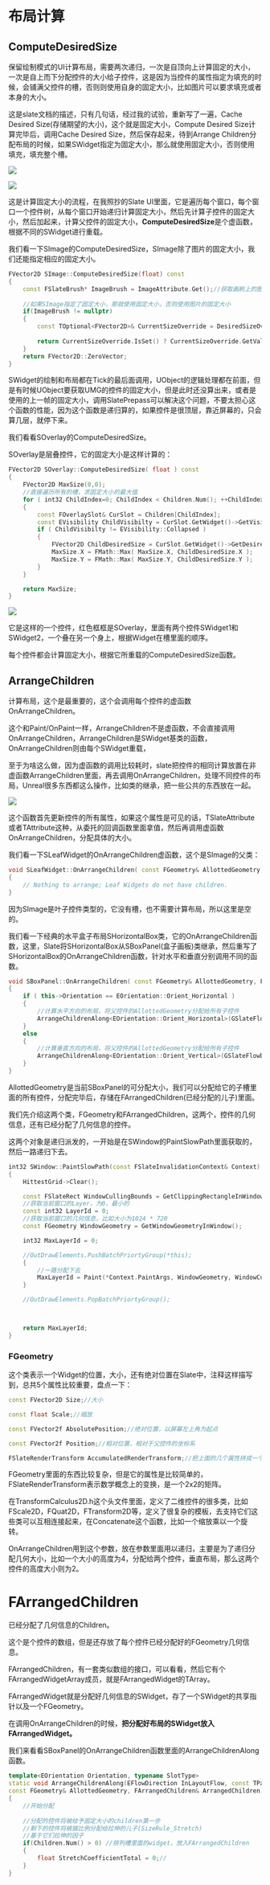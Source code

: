 # 布局计算

## ComputeDesiredSize



保留绘制模式的UI计算布局，需要两次递归，一次是自顶向上计算固定的大小，一次是自上而下分配控件的大小给子控件，这是因为当控件的属性指定为填充的时候，会铺满父控件的槽，否则则使用自身的固定大小，比如图片可以要求填充或者本身的大小。



这是slate文档的描述，只有几句话，经过我的试验，重新写了一遍，Cache Desired Size(存储期望的大小)，这个就是固定大小，Compute Desired Size计算完毕后，调用Cache Desired Size，然后保存起来，待到Arrange Children分配布局的时候，如果SWidget指定为固定大小，那么就使用固定大小，否则使用填充，填充整个槽。

![](_static/Image/Slate/LayoutCalculate.png)

![](_static/Image/Slate/SlatePrepass.png)

这是计算固定大小的流程，在我照抄的Slate UI里面，它是遍历每个窗口，每个窗口一个控件树，从每个窗口开始递归计算固定大小，然后先计算子控件的固定大小，然后加起来，计算父控件的固定大小，**ComputeDesiredSize**是个虚函数，根据不同的SWidget进行重载。



我们看一下SImage的ComputeDesiredSize，SImage除了图片的固定大小，我们还能指定相应的固定大小。

```c++
FVector2D SImage::ComputeDesiredSize(float) const
{
	const FSlateBrush* ImageBrush = ImageAttribute.Get();//获取画刷上的图片
    
    //如果SImage指定了固定大小，那就使用固定大小，否则使用图片的固定大小
	if(ImageBrush != nullptr)
    {
        const TOptional<FVector2D>& CurrentSizeOverride = DesiredSizeOverrideAttribute.Get();
        
        return CurrentSizeOverride.IsSet() ? CurrentSizeOverride.GetValue() : ImageBrush->ImageSize;
    }
    return FVector2D::ZeroVector;
}
```



SWidget的绘制和布局都在Tick的最后面调用，UObject的逻辑处理都在前面，但是有时候UObject要获取UMG的控件的固定大小，但是此时还没算出来，或者是使用的上一帧的固定大小，调用SlatePrepass可以解决这个问题，不要太担心这个函数的性能，因为这个函数是递归算的，如果控件是很顶层，靠近屏幕的，只会算几层，就停下来。



我们看看SOverlay的ComputeDesiredSize。

SOverlay是层叠控件，它的固定大小是这样计算的：

```c++
FVector2D SOverlay::ComputeDesiredSize( float ) const
{
	FVector2D MaxSize(0,0);
    //直接遍历所有的槽，求固定大小的最大值
	for ( int32 ChildIndex=0; ChildIndex < Children.Num(); ++ChildIndex )
	{
		const FOverlaySlot& CurSlot = Children[ChildIndex];
		const EVisibility ChildVisibilty = CurSlot.GetWidget()->GetVisibility();
		if ( ChildVisibilty != EVisibility::Collapsed )
		{
			FVector2D ChildDesiredSize = CurSlot.GetWidget()->GetDesiredSize() + CurSlot.GetPadding().GetDesiredSize();
			MaxSize.X = FMath::Max( MaxSize.X, ChildDesiredSize.X );
			MaxSize.Y = FMath::Max( MaxSize.Y, ChildDesiredSize.Y );
		}
	}

	return MaxSize;
}
```

![](_static/Image/Slate/SOverlayIllustration.png)

它是这样的一个控件，红色框框是SOverlay，里面有两个控件SWidget1和SWidget2，一个叠在另一个身上，根据Widget在槽里面的顺序。



每个控件都会计算固定大小，根据它所重载的ComputeDesiredSize函数。



## ArrangeChildren

计算布局，这个是最重要的，这个会调用每个控件的虚函数OnArrangeChildren。



这个和Paint/OnPaint一样，ArrangeChildren不是虚函数，不会直接调用OnArrangeChildren，ArrangeChildren是SWidget基类的函数，OnArrangeChildren则由每个SWidget重载，



至于为啥这么做，因为虚函数的调用比较耗时，slate把控件的相同计算放置在非虚函数ArrangeChildren里面，再去调用OnArrangeChildren，处理不同控件的布局，Unreal很多东西都这么操作，比如类的继承，把一些公共的东西放在一起。



![](_static/Image/Slate/ArrangeChildren.png)

这个函数首先更新控件的所有属性，如果这个属性是可见的话，TSlateAttribute或者TAttribute这种，从委托的回调函数里面拿值，然后再调用虚函数OnArrangeChildren，分配具体的大小。



我们看一下SLeafWidget的OnArrangeChildren虚函数，这个是SImage的父类：

```c++
void SLeafWidget::OnArrangeChildren( const FGeometry& AllottedGeometry, FArrangedChildren& ArrangedChildren ) const
{
	// Nothing to arrange; Leaf Widgets do not have children.
}
```

因为SImage是叶子控件类型的，它没有槽，也不需要计算布局，所以这里是空的。



我们看一下经典的水平盒子布局SHorizontalBox类，它的OnArrangeChildren函数，这里，Slate将SHorizontalBox从SBoxPanel(盒子画板)类继承，然后重写了SHorizontalBox的OnArrangeChildren函数，针对水平和垂直分别调用不同的函数。



```c++
void SBoxPanel::OnArrangeChildren( const FGeometry& AllottedGeometry, FArrangedChildren& ArrangedChildren ) const
{
	if ( this->Orientation == EOrientation::Orient_Horizontal )
	{
        //计算水平方向的布局，将父控件的AllottedGeometry分配给所有子控件
		ArrangeChildrenAlong<EOrientation::Orient_Horizontal>(GSlateFlowDirection, this->Children, AllottedGeometry, ArrangedChildren );
	}
	else
	{
        //计算垂直方向的布局，将父控件的AllottedGeometry分配给所有子控件
		ArrangeChildrenAlong<EOrientation::Orient_Vertical>(GSlateFlowDirection, this->Children, AllottedGeometry, ArrangedChildren );
	}
}
```

AllottedGeometry是当前SBoxPanel的可分配大小，我们可以分配给它的子槽里面的所有控件，分配完毕后，存储在FArrangedChildren(已经分配的儿子)里面。



我们先介绍这两个类，FGeometry和FArrangedChildren，这两个，控件的几何信息，还有已经分配了几何信息的控件。



这两个对象是递归派发的，一开始是在SWindow的PaintSlowPath里面获取的，然后一路递归下去。

```c++
int32 SWindow::PaintSlowPath(const FSlateInvalidationContext& Context)
{
	HittestGrid->Clear();

	const FSlateRect WindowCullingBounds = GetClippingRectangleInWindow();
    //获取当前窗口的Layer，为0，最小的
	const int32 LayerId = 0;
    //获取当前窗口的几何信息，比如大小为1024 * 720
	const FGeometry WindowGeometry = GetWindowGeometryInWindow();

	int32 MaxLayerId = 0;

	//OutDrawElements.PushBatchPriortyGroup(*this);
	{
		//一路分配下去
		MaxLayerId = Paint(*Context.PaintArgs, WindowGeometry, WindowCullingBounds, *Context.WindowElementList, LayerId, Context.WidgetStyle, Context.bParentEnabled);
	}

	//OutDrawElements.PopBatchPriortyGroup();



	return MaxLayerId;
}
```

### FGeometry

这个类表示一个Widget的位置，大小，还有绝对位置在Slate中，注释这样描写到，总共5个属性比较重要，盘点一下：

```c++
const FVector2D Size;//大小

const float Scale;//缩放

const FVector2f AbsolutePosition;//绝对位置，以屏幕左上角为起点

const FVector2f Position;//相对位置，相对于父控件的坐标系

FSlateRenderTransform AccumulatedRenderTransform;//把上面的几个属性拼成一个矩阵的一个类
```

FGeometry里面的东西比较复杂，但是它的属性是比较简单的，FSlateRenderTransform表示数学概念上的变换，是一个2x2的矩阵。

在TransformCalculus2D.h这个头文件里面，定义了二维控件的很多类，比如FScale2D，FQuat2D，FTransform2D等，定义了很复杂的模板，去支持它们这些类可以互相连接起来，在Concatenate这个函数，比如一个缩放乘以一个旋转。



OnArrangeChildren用到这个参数，放在参数里面用以递归，主要是为了递归分配几何大小，比如一个大小的高度为4，分配给两个控件，垂直布局，那么这两个控件的高度大小则为2。



# FArrangedChildren

已经分配了几何信息的Children。



这个是个控件的数组，但是还存放了每个控件已经分配好的FGeometry几何信息。



FArrangedChildren，有一套类似数组的接口，可以看看，然后它有个FArrangedWidgetArray成员，就是FArrangedWidget的TArray。

FArrangedWidget就是分配好几何信息的SWidget，存了一个SWidget的共享指针以及一个FGeometry。



在调用OnArrangeChildren的时候，**把分配好布局的SWidget放入FArrangedWidget。**



我们来看看SBoxPanel的OnArrangeChildren函数里面的ArrangeChildrenAlong函数。



```c++
template<EOrientation Orientation, typename SlotType>
static void ArrangeChildrenAlong(EFlowDirection InLayoutFlow, const TPanelChildren<SlotType>& Children,
const FGeometry& AllottedGeometry, FArrangedChildren& ArrangedChildren)
{
	//开始分配
    
    //分配的控件将被给予固定大小的children第一步
    //剩下的控件将根据比例分配给拉伸的儿子(SizeRule_Stretch)
    //基于它们拉伸的因子
    if(Children.Num() > 0) //排列槽里面的widget，放入FArrangedChildren
    {
        float StretchCoefficientTotal = 0;//
    }
}
```



































